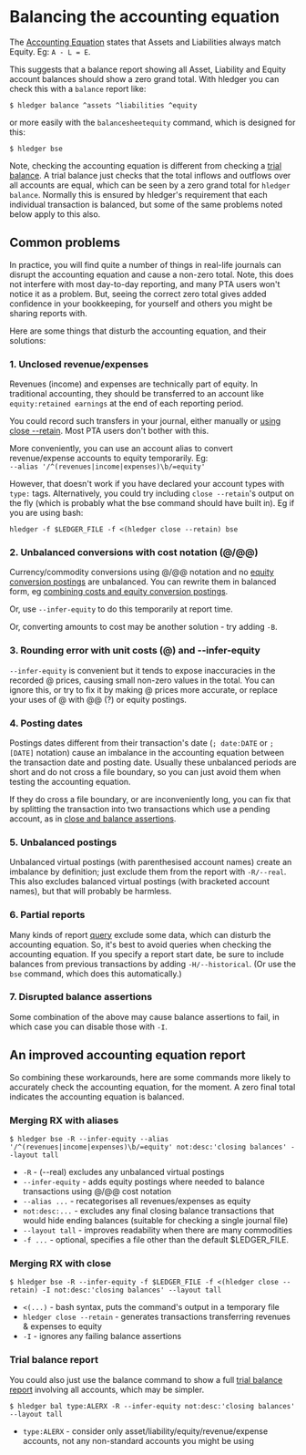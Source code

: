 # Balancing the accounting equation

<div class=pagetoc>

<!-- toc -->
</div>

The [Accounting Equation](https://en.wikipedia.org/wiki/Accounting_equation) 
states that Assets and Liabilities always match Equity. Eg: `A - L = E`. 

This suggests that a balance report showing all Asset,
Liability and Equity account balances should show a zero grand
total. With hledger you can check this with a `balance` report like:

```cli
$ hledger balance ^assets ^liabilities ^equity
```

or more easily with the `balancesheetequity` command, which is designed for this:

```cli
$ hledger bse
```

Note, checking the accounting equation is different from checking a
[trial balance](https://en.wikipedia.org/wiki/Trial_balance).
A trial balance just checks that the total inflows and outflows over all accounts are equal,
which can be seen by a zero grand total for `hledger balance`.
Normally this is ensured by hledger's requirement that each individual transaction is balanced,
but some of the same problems noted below apply to this also.

## Common problems
In practice, you will find quite a number of things in real-life
journals can disrupt the accounting equation and cause a non-zero
total. Note, this does not interfere with most day-to-day reporting,
and many PTA users won't notice it as a problem. But, seeing the
correct zero total gives added confidence in your bookkeeping, for
yourself and others you might be sharing reports with.  

Here are some things that disturb the accounting equation, and their solutions:

### 1. Unclosed revenue/expenses
Revenues (income) and expenses are technically part of
equity. In traditional accounting, they should be transferred to an account like
`equity:retained earnings` at the end of each reporting period. 

You could record such transfers in your journal, either manually or
[using close --retain](hledger.md#example-retain-earnings>).
Most PTA users don't bother with this.

More conveniently, you can use an account alias to convert revenue/expense accounts to equity temporarily. 
Eg:\
`--alias '/^(revenues|income|expenses)\b/=equity'`

However, that doesn't work if you have declared your account types with `type:` tags.
Alternatively, you could try including `close --retain`'s output on the fly (which is probably what the bse command should have built in).
Eg if you are using bash:

`hledger -f $LEDGER_FILE -f <(hledger close --retain) bse`

### 2. Unbalanced conversions with cost notation (@/@@)
Currency/commodity conversions using @/@@ notation and no
[equity conversion postings](hledger.md#equity-conversion-postings) are unbalanced.
You can rewrite them in balanced form, eg
[combining costs and equity conversion postings](hledger.md#combining-costs-and-equity-conversion-postings).

Or, use `--infer-equity` to do this temporarily at report time. 

Or, converting amounts to cost may be another solution - try adding `-B`.

### 3. Rounding error with unit costs (@) and --infer-equity
`--infer-equity` is convenient but it tends to expose inaccuracies in
the recorded @ prices, causing small non-zero values in the total. You
can ignore this, or try to fix it by making @ prices more accurate, or
replace your uses of @ with @@ (?) or equity postings.

### 4. Posting dates
Postings dates different from their transaction's date (`; date:DATE`
or `; [DATE]` notation) cause an imbalance in the accounting equation
between the transaction date and posting date. Usually these unbalanced
periods are short and do not cross a file boundary, so you can just
avoid them when testing the accounting equation.

If they do cross a file boundary, or are inconveniently long, 
you can fix that by splitting the transaction into two transactions 
which use a pending account, as in
[close and balance assertions](hledger.md#close-and-balance-assertions).

### 5. Unbalanced postings
Unbalanced virtual postings (with parenthesised account names)
create an imbalance by definition; just exclude them from the report with
`-R/--real`. This also excludes balanced virtual postings (with
bracketed account names), but that will probably be harmless.

### 6. Partial reports
Many kinds of report [query](#queries) exclude some data, which can disturb the accounting equation.
So, it's best to avoid queries when checking the accounting equation. 
If you specify a report start date, be sure to include
balances from previous transactions by adding `-H/--historical`.
(Or use the `bse` command, which does this automatically.)

### 7. Disrupted balance assertions
Some combination of the above may cause balance assertions to fail, in which case you can disable those with `-I`.

## An improved accounting equation report
So combining these workarounds, 
here are some commands more likely to accurately check the accounting equation,
for the moment.
A zero final total indicates the accounting equation is balanced.

### Merging RX with aliases

```cli
$ hledger bse -R --infer-equity --alias '/^(revenues|income|expenses)\b/=equity' not:desc:'closing balances' --layout tall
```

- `-R` - (--real) excludes any unbalanced virtual postings
- `--infer-equity` - adds equity postings where needed to balance transactions using @/@@ cost notation
- `--alias ...` - recategorises all revenues/expenses as equity
- `not:desc:...` - excludes any final closing balance transactions that would hide ending balances (suitable for checking a single journal file)
- `--layout tall` - improves readability when there are many commodities
- `-f ...` - optional, specifies a file other than the default $LEDGER_FILE.

### Merging RX with close

```cli
$ hledger bse -R --infer-equity -f $LEDGER_FILE -f <(hledger close --retain) -I not:desc:'closing balances' --layout tall
```
- `<(...)` - bash syntax, puts the command's output in a temporary file
- `hledger close --retain` - generates transactions transferring revenues & expenses to equity
- `-I` - ignores any failing balance assertions

### Trial balance report

You could also just use the balance command to show a full [trial balance report](https://en.wikipedia.org/wiki/Trial_balance) involving all accounts,
which may be simpler. 

```cli
$ hledger bal type:ALERX -R --infer-equity not:desc:'closing balances' --layout tall
```

- `type:ALERX` - consider only asset/liability/equity/revenue/expense accounts, not any non-standard accounts you might be using
